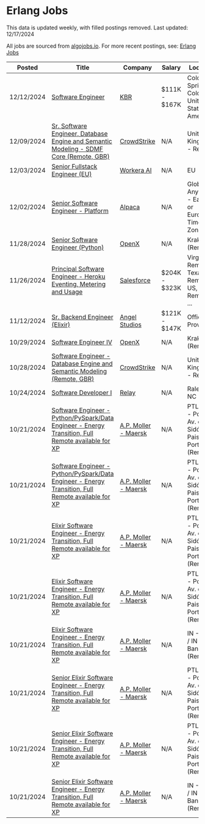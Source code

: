 # Erlang Jobs

This data is updated weekly, with filled postings removed. Last updated: 12/17/2024

All jobs are sourced from [algojobs.io](https://algojobs.io/). For more recent postings, see: [Erlang Jobs](https://algojobs.io/jobs/erlang)

| Posted | Title | Company | Salary | Location |
| --- | --- | --- | --- | --- |
| 12/12/2024 | [Software Engineer](https://algojobs.io/jobs/2579187) | [KBR](https://algojobs.io/company/kbr/) | $111K - $167K | Colorado Springs, Colorado, United States of America |
| 12/09/2024 | [Sr. Software Engineer, Database Engine and Semantic Modeling - SDMF Core (Remote, GBR)](https://algojobs.io/jobs/2538052) | [CrowdStrike](https://algojobs.io/company/crowdstrike/) | N/A | United Kingdom - Remote |
| 12/03/2024 | [Senior Fullstack Engineer (EU)](https://algojobs.io/jobs/2477231) | [Workera AI](https://algojobs.io/company/workera/) | N/A | EU |
| 12/02/2024 | [Senior Software Engineer - Platform](https://algojobs.io/jobs/2461979) | [Alpaca ](https://algojobs.io/company/alpaca/) | N/A | Global Anywhere - Eastern or European Time Zones |
| 11/28/2024 | [Senior Software Engineer (Python)](https://algojobs.io/jobs/2295801) | [OpenX](https://algojobs.io/company/openx/) | N/A | Krakow (Remote) |
| 11/26/2024 | [Principal Software Engineer - Heroku Eventing, Metering and Usage](https://algojobs.io/jobs/2293080) | [Salesforce](https://algojobs.io/company/salesforce/) | $204K - $323K | Virginia - Remote / Texas - Remote / US, Remote / ... |
| 11/12/2024 | [Sr. Backend Engineer (Elixir)](https://algojobs.io/jobs/2182778) | [Angel Studios](https://algojobs.io/company/angel/) | $121K - $147K | Office: Provo, UT |
| 10/29/2024 | [Software Engineer IV](https://algojobs.io/jobs/2091614) | [OpenX](https://algojobs.io/company/openx/) | N/A | Krakow (Remote) |
| 10/28/2024 | [Software Engineer - Database Engine and Semantic Modeling (Remote, GBR)](https://algojobs.io/jobs/2088695) | [CrowdStrike](https://algojobs.io/company/crowdstrike/) | N/A | United Kingdom - Remote |
| 10/24/2024 | [Software Developer I](https://algojobs.io/jobs/2065883) | [Relay](https://algojobs.io/company/relaypro/) | N/A | Raleigh, NC |
| 10/21/2024 | [Software Engineer - Python/PySpark/Data Engineer - Energy Transition, Full Remote available for XP](https://algojobs.io/jobs/2042413) | [A.P. Moller - Maersk](https://algojobs.io/company/maersk/) | N/A | PTLEX05 - Porto - Av. de Sidónio Pais 153, Portugal (Remote) |
| 10/21/2024 | [Software Engineer - Python/PySpark/Data Engineer - Energy Transition, Full Remote available for XP](https://algojobs.io/jobs/2042875) | [A.P. Moller - Maersk](https://algojobs.io/company/maersk/) | N/A | PTLEX05 - Porto - Av. de Sidónio Pais 153, Portugal (Remote) |
| 10/21/2024 | [Elixir Software Engineer - Energy Transition, Full Remote available for XP](https://algojobs.io/jobs/2042412) | [A.P. Moller - Maersk](https://algojobs.io/company/maersk/) | N/A | PTLEX05 - Porto - Av. de Sidónio Pais 153, Portugal (Remote) |
| 10/21/2024 | [Elixir Software Engineer - Energy Transition, Full Remote available for XP](https://algojobs.io/jobs/2042874) | [A.P. Moller - Maersk](https://algojobs.io/company/maersk/) | N/A | PTLEX05 - Porto - Av. de Sidónio Pais 153, Portugal (Remote) |
| 10/21/2024 | [Elixir Software Engineer - Energy Transition, Full Remote available for XP](https://algojobs.io/jobs/2042880) | [A.P. Moller - Maersk](https://algojobs.io/company/maersk/) | N/A | IN - Pune / IN - Bangalore (Remote) |
| 10/21/2024 | [Senior Elixir Software Engineer - Energy Transition, Full Remote available for XP](https://algojobs.io/jobs/2042414) | [A.P. Moller - Maersk](https://algojobs.io/company/maersk/) | N/A | PTLEX05 - Porto - Av. de Sidónio Pais 153, Portugal (Remote) |
| 10/21/2024 | [Senior Elixir Software Engineer - Energy Transition, Full Remote available for XP](https://algojobs.io/jobs/2042876) | [A.P. Moller - Maersk](https://algojobs.io/company/maersk/) | N/A | PTLEX05 - Porto - Av. de Sidónio Pais 153, Portugal (Remote) |
| 10/21/2024 | [Senior Elixir Software Engineer - Energy Transition, Full Remote available for XP](https://algojobs.io/jobs/2042879) | [A.P. Moller - Maersk](https://algojobs.io/company/maersk/) | N/A | IN - Pune / IN - Bangalore (Remote) |